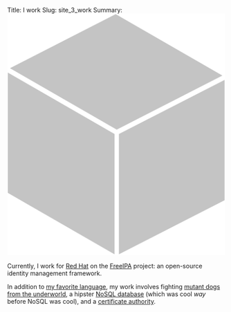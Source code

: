 Title: I work
Slug: site_3_work
Summary:  ![](../images/home/box-gray.png)

Currently, I work for [Red Hat](http://redhat.com)
on the [FreeIPA](http://freeipa.org) project:
an open-source identity management framework.

In addition to [my favorite language](http://python.org),
my work involves fighting [mutant dogs from the underworld](http://kerberos.org/software),
a hipster [NoSQL database](http://directory.fedoraproject.org) (which was cool *way* before NoSQL was cool),
and a [certificate authority](http://pki.fedoraproject.org).

<!--I'm pretty happy, but if you are not satisfied with my current job, take a look at my CV.-->
